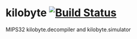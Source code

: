 # kilobyte [![Build Status](https://travis-ci.org/leksak/kilobyte.svg?branch=master)](https://travis-ci.org/leksak/kilobyte)

MIPS32 kilobyte.decompiler and kilobyte.simulator
